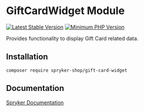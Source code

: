 # GiftCardWidget Module
[![Latest Stable Version](https://poser.pugx.org/spryker-shop/gift-card-widget/v/stable.svg)](https://packagist.org/packages/spryker-shop/gift-card-widget)
[![Minimum PHP Version](https://img.shields.io/badge/php-%3E%3D%208.3-8892BF.svg)](https://php.net/)

Provides functionality to display Gift Card related data.

## Installation

```
composer require spryker-shop/gift-card-widget
```

## Documentation

[Spryker Documentation](https://docs.spryker.com)
